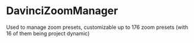 # DavinciZoomManager
Used to manage zoom presets, customizable up to 176 zoom presets (with 16 of them being project dynamic)
